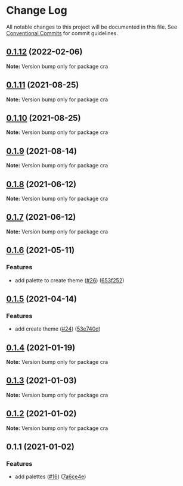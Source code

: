 # Change Log

All notable changes to this project will be documented in this file.
See [Conventional Commits](https://conventionalcommits.org) for commit guidelines.

## [0.1.12](https://github.com-devdigital/themeprint/themeprint/compare/cra@0.1.11...cra@0.1.12) (2022-02-06)

**Note:** Version bump only for package cra





## [0.1.11](https://github.com-devdigital/themeprint/themeprint/compare/cra@0.1.10...cra@0.1.11) (2021-08-25)

**Note:** Version bump only for package cra





## [0.1.10](https://github.com-devdigital/themeprint/themeprint/compare/cra@0.1.9...cra@0.1.10) (2021-08-25)

**Note:** Version bump only for package cra





## [0.1.9](https://github.com-devdigital/themeprint/themeprint/compare/cra@0.1.8...cra@0.1.9) (2021-08-14)

**Note:** Version bump only for package cra





## [0.1.8](https://github.com/themeprint/themeprint/compare/cra@0.1.7...cra@0.1.8) (2021-06-12)

**Note:** Version bump only for package cra





## [0.1.7](https://github.com/themeprint/themeprint/compare/cra@0.1.6...cra@0.1.7) (2021-06-12)

**Note:** Version bump only for package cra





## [0.1.6](https://github.com/themeprint/themeprint/compare/cra@0.1.5...cra@0.1.6) (2021-05-11)


### Features

* add palette to create theme ([#26](https://github.com/themeprint/themeprint/issues/26)) ([653f252](https://github.com/themeprint/themeprint/commit/653f252520c7c792eb08d2a9813245ccac8c7a09))





## [0.1.5](https://github.com/themeprint/themeprint/compare/cra@0.1.4...cra@0.1.5) (2021-04-14)


### Features

* add create theme ([#24](https://github.com/themeprint/themeprint/issues/24)) ([53e740d](https://github.com/themeprint/themeprint/commit/53e740da4f05dd11ef6fe0a348529d36e53bf9dd))





## [0.1.4](https://github.com/themeprint/themeprint/compare/cra@0.1.3...cra@0.1.4) (2021-01-19)

**Note:** Version bump only for package cra





## [0.1.3](https://github.com/themeprint/themeprint/compare/cra@0.1.2...cra@0.1.3) (2021-01-03)

**Note:** Version bump only for package cra





## [0.1.2](https://github.com/themeprint/themeprint/compare/cra@0.1.1...cra@0.1.2) (2021-01-02)

**Note:** Version bump only for package cra





## 0.1.1 (2021-01-02)


### Features

* add palettes ([#16](https://github.com/themeprint/themeprint/issues/16)) ([7a6ce4e](https://github.com/themeprint/themeprint/commit/7a6ce4ec5ea871d548eaeafc2a39ac15171479d7))
